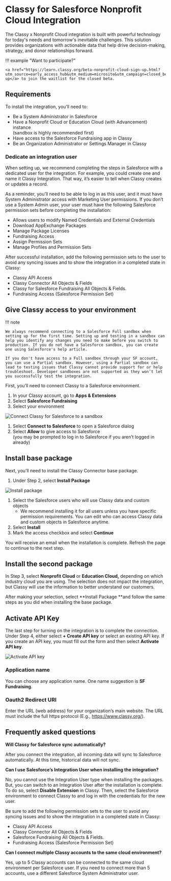 # Classy for Salesforce Nonprofit Cloud Integration

The Classy x Nonprofit Cloud integration is built with powerful technology for today's needs and tomorrow's inevitable challenges. This solution provides organizations with actionable data that help drive decision-making, strategy, and donor relationships forward.

!!! example "Want to participate?"

    <a href="https://learn.classy.org/beta-nonprofit-cloud-sign-up.html?utm_source=early_access_hub&utm_medium=microsite&utm_campaign=closed_beta_programs">Sign up</a> to join the waitlist for the closed beta.

## Requirements

To install the integration, you’ll need to:

- Be a System Administrator in Salesforce
- Have a Nonprofit Cloud or Education Cloud (with Advancement) instance \
  (sandbox is highly recommended first)
- Have access to the Salesforce Fundraising app in Classy
- Be an Organization Administrator or Settings Manager in Classy

### Dedicate an integration user

When setting up, we recommend completing the steps in Salesforce with a dedicated user for the integration. For example, you could create one and name it Classy Integration. That way, it’s easier to tell when Classy creates or updates a record.

As a reminder, you’ll need to be able to log in as this user, and it must have System Administrator access with Marketing User permissions. If you don’t use a System Admin user, your user must have the following Salesforce permission sets before completing the installation:

- Allows users to modify Named Credentials and External Credentials
- Download AppExchange Packages
- Manage Package Licenses
- Fundraising Access
- Assign Permission Sets
- Manage Profiles and Permission Sets

After successful installation, add the following permission sets to the user to avoid any syncing issues and to show the integration in a completed state in Classy:

- Classy API Access
- Classy Connector All Objects & Fields
- Classy for Salesforce Fundraising All Objects & Fields.
- Fundraising Access (Salesforce Permission Set)

## Give Classy access to your environment

!!! note

    We always recommend connecting to a Salesforce Full sandbox when setting up for the first time. Setting up and testing in a sandbox can help you identify any changes you need to make before you switch to production. If you do not have a Salesforce sandbox, you can create one using Salesforce's help article.

    If you don't have access to a Full sandbox through your SF account, you can use a Partial sandbox. However, using a Partial sandbox can lead to testing issues that Classy cannot provide support for or help troubleshoot. Developer sandboxes are not supported as they won’t let you successfully test the integration.

First, you’ll need to connect Classy to a Salesforce environment.

1. In your Classy account, go to **Apps & Extensions**
2. Select **Salesforce Fundraising**
3. Select your environment

![Connect Classy for Salesforce to a sandbox](https://learn.classy.org/rs/673-DCU-558/images/C4SFF-install-step1.png)

1. Select **Connect to Salesforce** to open a Salesforce dialog
2. Select **Allow** to give access to Salesforce \
   (you may be prompted to log in to Salesforce if you aren’t logged in already)

## Install base package

Next, you’ll need to install the Classy Connector base package.

1. Under Step 2, select **Install Package**

![Install package](https://learn.classy.org/rs/673-DCU-558/images/C4SFF-install-step2.png)

1. Select the Salesforce users who will use Classy data and custom objects
   - We recommend installing it for all users unless you have specific permission requirements. You can edit who can access Classy data and custom objects in Salesforce anytime.
2. Select **Install**
3. Mark the access checkbox and select **Continue**

You will receive an email when the installation is complete. Refresh the page to continue to the next step.

## Install the second package

In Step 3, select **Nonprofit Cloud** or **Education Cloud,** depending on which industry cloud you are using. The selection does not impact the integration, but Classy will use the information to better understand our customers.

After making your selection, select **Install Package **and follow the same steps as you did when installing the base package.

## Activate API Key

The last step for turning on the integration is to complete the connection. Under Step 4, either select **+ Create API key** or select an existing API key. If you create an API key, you must fill out the form and then select **Activate API key**.

![Activate API key](https://learn.classy.org/rs/673-DCU-558/images/C4SFF-install-step4.png)

### Application name

You can choose any application name. One name suggestion is **SF Fundraising**.

### Oauth2 Redirect URI

Enter the URL (web address) for your organization’s main website. The URL must include the full https protocol (E.g., https://www.classy.org/).

## Frequently asked questions

**Will Classy for Salesforce sync automatically?**

After you connect the integration, all incoming data will sync to Salesforce automatically. At this time, historical data will not sync.

**Can I use Salesforce’s Integration User when installing the integration?**

No, you cannot use the Integration User type when installing the packages. But, you can switch to an Integration User after the installation is complete. To do so, select **Disable Extension** in Classy. Then, select the Salesforce environment to connect Classy to and log in with the credentials for the new user.

Be sure to add the following permission sets to the user to avoid any syncing issues and to show the integration in a completed state in Classy:

- Classy API Access
- Classy Connector All Objects & Fields
- Salesforce Fundraising All Objects & Fields.
- Fundraising Access (Salesforce Permission Set)

**Can I connect multiple Classy accounts to the same cloud environment?**

Yes, up to 5 Classy accounts can be connected to the same cloud environment per Salesforce user. If you need to connect more than 5 accounts, use a different Salesforce System Administrator user.
